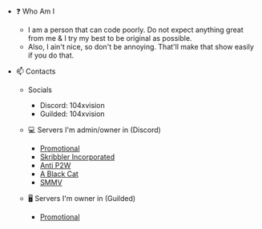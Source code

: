 - ❓ Who Am I
  - I am a person that can code poorly. Do not expect anything great from me & I try my best to be original as possible.
  - Also, I ain't nice, so don't be annoying. That'll make that show easily if you do that.

- 📫 Contacts
  - Socials
    - Discord: 104xvision
    - Guilded: 104xvision

  - 💻 Servers I'm admin/owner in (Discord)
    - [Promotional](https://discord.gg/GCywsY2DGW)
    - [Skribbler Incorporated](https://discord.gg/zhEkymMKsE)
    - [Anti P2W](https://discord.gg/antip2w)
    - [A Black Cat](https://discord.gg/JWaZ36VgPT)
    - [SMMV](https://discord.gg/MJXXdgpxYv)
  
  - 🖥️ Servers I'm owner in (Guilded)
    - [Promotional](https://guilded.gg/promotional)
